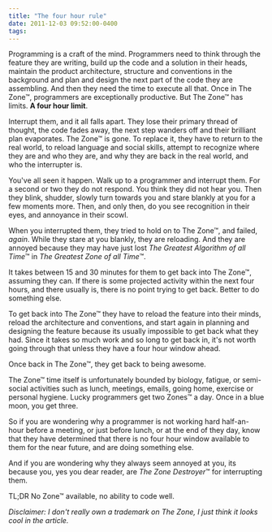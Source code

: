 ```yaml
---
title: "The four hour rule"
date: 2011-12-03 09:52:00-0400
tags: 
---
```


Programming is a craft of the mind. Programmers need to think through the feature they are writing, build up the code and a solution in their heads, maintain the product architecture, structure and conventions in the background and plan and design the next part of the code they are assembling. And then they need the time to execute all that. Once in The Zone&trade;, programmers are exceptionally productive. But The Zone&trade; has limits. **A four hour limit**.

Interrupt them, and it all falls apart. They lose their primary thread of thought, the code fades away, the next step wanders off and their brilliant plan evaporates. The Zone&trade; is gone. To replace it, they have to return to the real world, to reload language and social skills, attempt to recognize where they are and who they are, and why they are back in the real world, and who the interrupter is.

You've all seen it happen. Walk up to a programmer and interrupt them. For a second or two they do not respond. You think they did not hear you. Then they blink, shudder, slowly turn towards you and stare blankly at you for a few moments more. Then, and only then, do you see recognition in their eyes, and annoyance in their scowl.

When you interrupted them, they tried to hold on to The Zone&trade;, and failed, *again*. While they stare at you blankly, they are reloading. And they are annoyed because they may have just lost *The Greatest Algorithm of all Time*&trade; in *The Greatest Zone of all Time*&trade;.

It takes between 15 and 30 minutes for them to get back into The Zone&trade;, assuming they can. If there is some projected activity within the next four hours, and there usually is, there is no point trying to get back. Better to do something else.

To get back into The Zone&trade; they have to reload the feature into their minds, reload the architecture and conventions, and start again in planning and designing the feature because its usually impossible to get back what they had. Since it takes so much work and so long to get back in, it's not worth going through that unless they have a four hour window ahead.

Once back in The Zone&trade;, they get back to being awesome.

The Zone&trade; time itself is unfortunately bounded by biology, fatigue, or semi-social activities such as lunch, meetings, emails, going home, exercise or personal hygiene. Lucky programmers get two Zones&trade; a day. Once in a blue moon, you get three.

So if you are wondering why a programmer is not working hard half-an-hour before a meeting, or just before lunch, or at the end of they day, know that they have determined that there is no four hour window available to them for the near future, and are doing something else. 

And if you are wondering why they always seem annoyed at you, its because you, yes you dear reader, are *The Zone Destroyer*&trade; for interrupting them.

TL;DR No Zone&trade; available, no ability to code well.

*Disclaimer: I don't really own a trademark on The Zone, I just think it looks cool in the article.*
